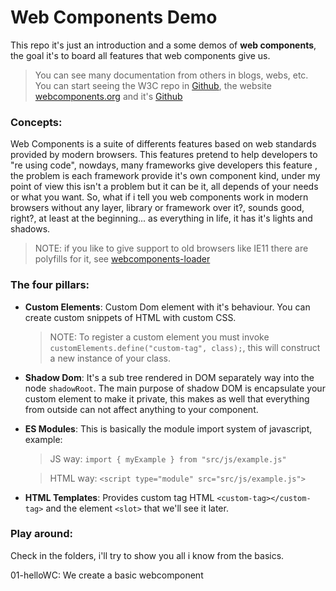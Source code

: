 # Web Components Demo
This repo it's just an introduction and a some demos of **web components**, the goal it's to board all features that web components give us.
> You can see many documentation from others in blogs, webs, etc. You can start seeing
the W3C repo in [Github](https://github.com/w3c/webcomponents/), the website [webcomponents.org](https://www.webcomponents.org/introduction) and it's [Github](https://github.com/webcomponents)

### Concepts:
Web Components is a suite of differents features based on web standards provided by modern browsers.
This features pretend to help developers to "re using code", nowdays, many frameworks give developers this feature
, the problem is each framework provide it's own component kind, under my point of view this isn't a problem but it can be it, all depends of your needs or what you want.
So, what if i tell you web components work in modern browsers without any layer, library or framework over it?, sounds good, right?, at least at the beginning... as everything in life, it has it's lights and shadows.

> NOTE: if you like to give support to old browsers like IE11 there are polyfills for it, see [webcomponents-loader](https://github.com/WebComponents/webcomponentsjs)

### The four pillars:
- **Custom Elements**: Custom Dom element with it's behaviour. You can create custom snippets of HTML with custom CSS.
    > NOTE: To register a custom element you must invoke ```customElements.define("custom-tag", class);```, this will construct a new instance of your class.
- **Shadow Dom**: It's a sub tree rendered in DOM separately way into the node ```shadowRoot```. The main purpose of shadow DOM is encapsulate your custom element to make it private, this makes as well that everything from outside can not affect anything to your component.
- **ES Modules**: This is basically the module import system of javascript, example:
    > JS way: ```import { myExample } from "src/js/example.js"```

    > HTML way: ```<script type="module" src="src/js/example.js">```

- **HTML Templates**: Provides custom tag HTML ```<custom-tag></custom-tag>``` and the element ```<slot>``` that we'll see it later.

### Play around:
Check in the folders, i'll try to show you all i know from the basics.

01-helloWC: We create a basic webcomponent
